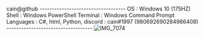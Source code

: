 cain@github
    -----------------------------------
       OS  :  Windows 10 (175HZ)
    Shell  :  Windows PowerShell
    Terminal  :  Windows Command Prompt
    Languages :  C#, html, Python,
    discord :  cain#1997 (980692690284986408)
    -----------------------------------
![IMG_7074](https://user-images.githubusercontent.com/113727935/190825505-27db6f2c-23db-4ad8-bf62-53b51005486e.jpg)
